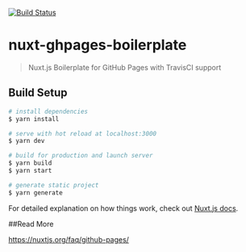 [![Build Status](https://travis-ci.org/yudin-s/nuxt-ghpages-boilerplate.svg?branch=master)](https://travis-ci.org/yudin-s/nuxt-ghpages-boilerplate) 
# nuxt-ghpages-boilerplate

> Nuxt.js Boilerplate for GitHub Pages with TravisCI support

## Build Setup

```bash
# install dependencies
$ yarn install

# serve with hot reload at localhost:3000
$ yarn dev

# build for production and launch server
$ yarn build
$ yarn start

# generate static project
$ yarn generate
```

For detailed explanation on how things work, check out [Nuxt.js docs](https://nuxtjs.org).

##Read More 

https://nuxtjs.org/faq/github-pages/
